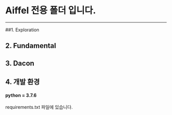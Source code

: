 
# Aiffel 전용 폴더 입니다.
---

##1. Exploration

## 2. Fundamental

## 3. Dacon

## 4. 개발 환경

#### python = 3.7.6
requirements.txt 파일에 있습니다.
